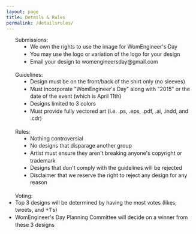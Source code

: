 ```yaml
---
layout: page
title: Details & Rules
permalink: /detailsrules/
---
```

<style>
p{line-height: 120%}
li{line-height: 140%}
dd{line-height: 150%}
</style>
<dl><ul>
Submissions:
<dd>
<li> We own the rights to use the image for WomEngineer's Day </li>
<li> You may use the logo or variation of the logo for your design </li>
<li> Email your design to womengineersday@gmail.com </li>
</dd>
</br>
Guidelines:
<dd>
<li> Design must be on the front/back of the shirt only (no sleeves) </li>
<li> Must incorporate "WomEngineer's Day" along with "2015" or the date of the event (which is April 11th) </li>
<li> Designs limited to 3 colors </li>
<li> Must provide fully vectored art (i.e. .ps, .eps, .pdf, .ai, .indd, and .cdr) </li>
</dd>
</br>
Rules:
<dd>
<li> Nothing controversial </li>
<li> No designs that disparage another group </li>
<li> Artist must ensure they aren't breaking anyone's copyright or trademark </li>
<li> Designs that don't comply with the guidelines will be rejected </li>
<li> Disclaimer that we reserve the right to reject any design for any reason </li>
</dd></br>
Voting:
<li> Top 3 designs will be determined by having the most votes (likes, tweets, and +1's) </li>
<li> WomEngineer's Day Planning Committee will decide on a winner from these 3 designs </li>
</ul>
</dl>
